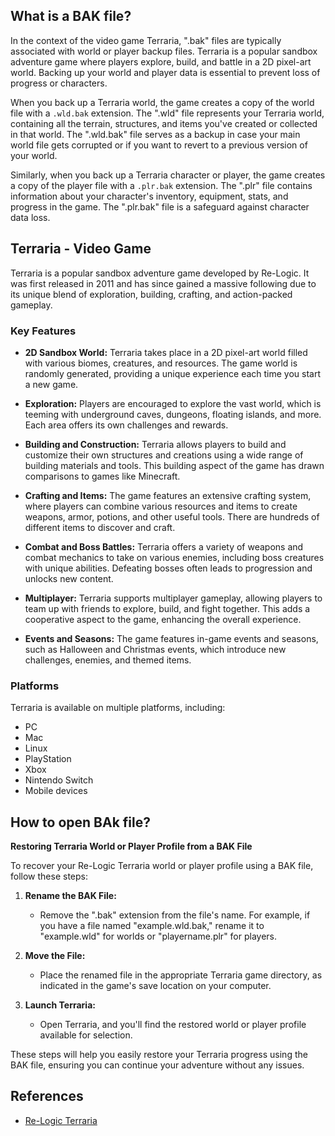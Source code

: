 ## What is a BAK file?

In the context of the video game Terraria, ".bak" files are typically associated with world or player backup files. Terraria is a popular sandbox adventure game where players explore, build, and battle in a 2D pixel-art world. Backing up your world and player data is essential to prevent loss of progress or characters.

When you back up a Terraria world, the game creates a copy of the world file with a `.wld.bak` extension. The ".wld" file represents your Terraria world, containing all the terrain, structures, and items you've created or collected in that world. The ".wld.bak" file serves as a backup in case your main world file gets corrupted or if you want to revert to a previous version of your world.

Similarly, when you back up a Terraria character or player, the game creates a copy of the player file with a `.plr.bak` extension. The ".plr" file contains information about your character's inventory, equipment, stats, and progress in the game. The ".plr.bak" file is a safeguard against character data loss.

## Terraria - Video Game

Terraria is a popular sandbox adventure game developed by Re-Logic. It was first released in 2011 and has since gained a massive following due to its unique blend of exploration, building, crafting, and action-packed gameplay.

### Key Features

- **2D Sandbox World:** Terraria takes place in a 2D pixel-art world filled with various biomes, creatures, and resources. The game world is randomly generated, providing a unique experience each time you start a new game.

- **Exploration:** Players are encouraged to explore the vast world, which is teeming with underground caves, dungeons, floating islands, and more. Each area offers its own challenges and rewards.

- **Building and Construction:** Terraria allows players to build and customize their own structures and creations using a wide range of building materials and tools. This building aspect of the game has drawn comparisons to games like Minecraft.

- **Crafting and Items:** The game features an extensive crafting system, where players can combine various resources and items to create weapons, armor, potions, and other useful tools. There are hundreds of different items to discover and craft.

- **Combat and Boss Battles:** Terraria offers a variety of weapons and combat mechanics to take on various enemies, including boss creatures with unique abilities. Defeating bosses often leads to progression and unlocks new content.

- **Multiplayer:** Terraria supports multiplayer gameplay, allowing players to team up with friends to explore, build, and fight together. This adds a cooperative aspect to the game, enhancing the overall experience.

- **Events and Seasons:** The game features in-game events and seasons, such as Halloween and Christmas events, which introduce new challenges, enemies, and themed items.

### Platforms

Terraria is available on multiple platforms, including:
- PC
- Mac
- Linux
- PlayStation
- Xbox
- Nintendo Switch
- Mobile devices

## How to open BAk file?

**Restoring Terraria World or Player Profile from a BAK File**

To recover your Re-Logic Terraria world or player profile using a BAK file, follow these steps:

1. **Rename the BAK File:**
   - Remove the ".bak" extension from the file's name. For example, if you have a file named "example.wld.bak," rename it to "example.wld" for worlds or "playername.plr" for players.

2. **Move the File:**
   - Place the renamed file in the appropriate Terraria game directory, as indicated in the game's save location on your computer.

3. **Launch Terraria:**
   - Open Terraria, and you'll find the restored world or player profile available for selection.

These steps will help you easily restore your Terraria progress using the BAK file, ensuring you can continue your adventure without any issues.

## References
* [Re-Logic Terraria](https://terraria.fandom.com/wiki/Re-Logic)
